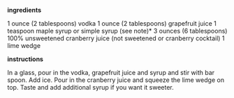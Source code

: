 
**ingredients**

1 ounce (2 tablespoons) vodka
1 ounce (2 tablespoons) grapefruit juice
1 teaspoon maple syrup or simple syrup (see note)*
3 ounces (6 tablespoons) 100% unsweetened cranberry juice (not sweetened or cranberry cocktail)
1 lime wedge

**instructions**

In a glass, pour in the vodka, grapefruit juice and syrup and stir with bar spoon. Add ice.
Pour in the cranberry juice and squeeze the lime wedge on top. Taste and add additional syrup if you want it sweeter.
